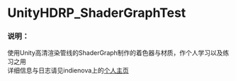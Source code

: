 # UnityHDRP_ShaderGraphTest
### 说明：
使用Unity高清渲染管线的ShaderGraph制作的着色器与材质，作个人学习以及练习之用  
详细信息与日志请见indienova上的[个人主页](https://indienova.com/u/onyx)  
